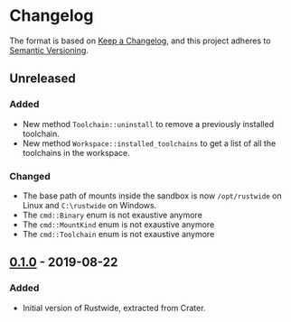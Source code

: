 # Changelog

The format is based on [Keep a Changelog](https://keepachangelog.com/en/1.0.0/),
and this project adheres to [Semantic Versioning](https://semver.org/spec/v2.0.0.html).

## Unreleased

### Added

- New method `Toolchain::uninstall` to remove a previously installed toolchain.
- New method `Workspace::installed_toolchains` to get a list of all the
  toolchains in the workspace.

### Changed

- The base path of mounts inside the sandbox is now `/opt/rustwide` on Linux
  and `C:\rustwide` on Windows.
- The `cmd::Binary` enum is not exaustive anymore
- The `cmd::MountKind` enum is not exaustive anymore
- The `cmd::Toolchain` enum is not exaustive anymore

## [0.1.0] - 2019-08-22

### Added

- Initial version of Rustwide, extracted from Crater.

[0.1.0]: https://github.com/rust-lang/rustwide/releases/tag/0.1.0
